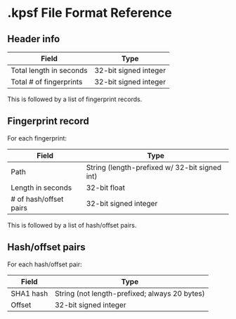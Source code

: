 # .kpsf File Format Reference

## Header info

|Field|Type|
|-----|----|
|Total length in seconds|32-bit signed integer|
|Total # of fingerprints|32-bit signed integer|

This is followed by a list of fingerprint records.

## Fingerprint record

For each fingerprint:

|Field|Type|
|-----|----|
|Path|String (length-prefixed w/ 32-bit signed int)|
|Length in seconds|32-bit float|
|# of hash/offset pairs|32-bit signed integer|

This is followed by a list of hash/offset pairs.

## Hash/offset pairs

For each hash/offset pair:

|Field|Type|
|-----|----|
|SHA1 hash|String (not length-prefixed; always 20 bytes)|
|Offset|32-bit signed integer|



